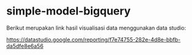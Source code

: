 # simple-model-bigquery

Berikut merupakan link hasil visualisasi data menggunakan data studio:

https://datastudio.google.com/reporting/f7e74755-282e-4d8e-bbfb-da5dfe8e6a56

